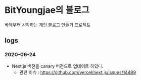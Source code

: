 # BitYoungjae의 블로그

바닥부터 시작하는 개인 블로그 만들기 프로젝트

## logs

### 2020-06-24

- Next.js 버전을 canary 버전으로 업데이트 하였다.
  - 관련 이슈 : <https://github.com/vercel/next.js/issues/14489>
